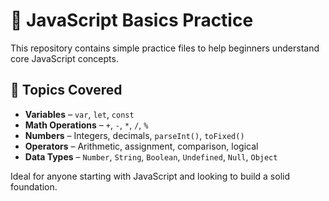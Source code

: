 # 📘 JavaScript Basics Practice

This repository contains simple practice files to help beginners understand core JavaScript concepts.

## 🔹 Topics Covered

- **Variables** – `var`, `let`, `const`
- **Math Operations** – `+`, `-`, `*`, `/`, `%`
- **Numbers** – Integers, decimals, `parseInt()`, `toFixed()`
- **Operators** – Arithmetic, assignment, comparison, logical
- **Data Types** – `Number`, `String`, `Boolean`, `Undefined`, `Null`, `Object`


Ideal for anyone starting with JavaScript and looking to build a solid foundation.
